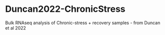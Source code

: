 # Duncan2022-ChronicStress

Bulk RNAseq analysis of Chronic-stress + recovery samples - from Duncan et al 2022
